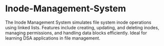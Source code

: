 # Inode-Management-System
The Inode Management System simulates file system inode operations using linked lists. Features include creating, updating, and deleting inodes, managing permissions, and handling data blocks efficiently. Ideal for learning DSA applications in file management.
